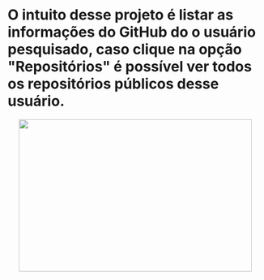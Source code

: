 # O intuito desse projeto é listar as informações do GitHub do o usuário pesquisado, caso clique na opção "Repositórios" é possível ver todos os repositórios públicos desse usuário.

<p align="Center">
  <img width="460" height="300" src="src\assets\githjuapi.gif">
</p>
